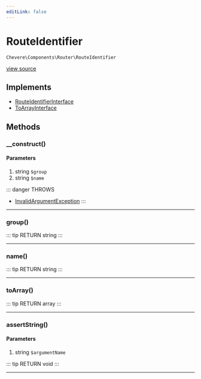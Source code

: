 ```yaml
---
editLink: false
---
```


# RouteIdentifier

`Chevere\Components\Router\RouteIdentifier`

[view source](https://github.com/chevere/chevere/blob/master/Router/RouteIdentifier.php)

## Implements

- [RouteIdentifierInterface](../../Interfaces/Router/RouteIdentifierInterface.md)
- [ToArrayInterface](../../Interfaces/Common/ToArrayInterface.md)

## Methods

### __construct()

#### Parameters

1. string `$group`
2. string `$name`

::: danger THROWS
- [InvalidArgumentException](../../Exceptions/Core/InvalidArgumentException.md) 
:::

---

### group()

::: tip RETURN
string
:::

---

### name()

::: tip RETURN
string
:::

---

### toArray()

::: tip RETURN
array
:::

---

### assertString()

#### Parameters

1. string `$argumentName`

::: tip RETURN
void
:::

---
